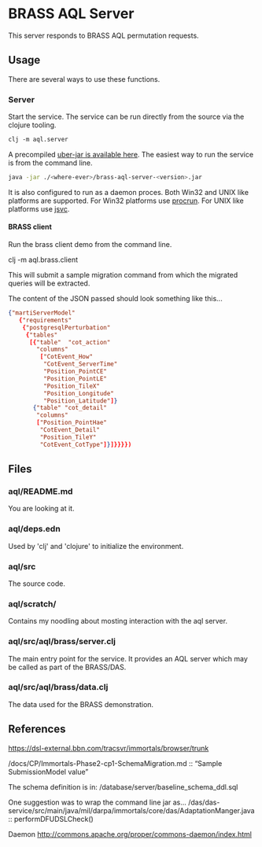 # BRASS AQL Server

This server responds to BRASS AQL permutation requests.


## Usage

There are several ways to use these functions.

### Server
Start the service.
The service can be run directly from the source via the clojure tooling.

```clj
clj -m aql.server
```

A precompiled [uber-jar is available here](https://github.com/babeloff/mvn-repo). 
The easiest way to run the service is from the command line.
```bash
java -jar ./<where-ever>/brass-aql-server-<version>.jar
```

It is also configured to run as a daemon proces.
Both Win32 and UNIX like platforms are supported. 
For Win32 platforms use [procrun](http://commons.apache.org/proper/commons-daemon/procrun.html). 
For UNIX like platforms use [jsvc](http://commons.apache.org/proper/commons-daemon/jsvc.html). 

#### BRASS client

Run the brass client demo from the command line.

clj -m aql.brass.client

This will submit a sample migration command from which the migrated queries will be extracted.

The content of the JSON passed should look something like this...

```json
{"martiServerModel"
   {"requirements"
    {"postgresqlPerturbation"
     {"tables"
      [{"table"  "cot_action"
        "columns"
         ["CotEvent_How"
          "CotEvent_ServerTime"
          "Position_PointCE"
          "Position_PointLE"
          "Position_TileX"
          "Position_Longitude"
          "Position_Latitude"]}
       {"table" "cot_detail"
        "columns"
        ["Position_PointHae"
         "CotEvent_Detail"
         "Position_TileY"
         "CotEvent_CotType"]}]}}}}) 
```

## Files

### aql/README.md

You are looking at it.

### aql/deps.edn

Used by 'clj' and 'clojure' to initialize the environment.

### aql/src

The source code.

### aql/scratch/ 

Contains my noodling about mosting interaction with the aql server.

### aql/src/aql/brass/server.clj

The main entry point for the service.
It provides an AQL server which may be called as part of the BRASS/DAS.

### aql/src/aql/brass/data.clj

The data used for the BRASS demonstration.

## References

https://dsl-external.bbn.com/tracsvr/immortals/browser/trunk

<svn>/docs/CP/Immortals-Phase2-cp1-SchemaMigration.md
 :: “Sample SubmissionModel value”

The schema definition is in:
<svn>/database/server/baseline_schema_ddl.sql

One suggestion was to wrap the command line jar as...
<svn>/das/das-service/src/main/java/mil/darpa/immortals/core/das/AdaptationManger.java
 :: performDFUDSLCheck()
 
Daemon http://commons.apache.org/proper/commons-daemon/index.html
